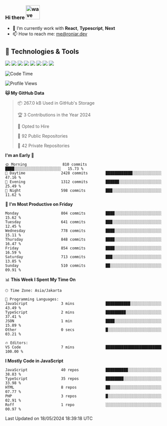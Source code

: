 ### Hi there <img src="https://i.ibb.co/q0Hx1KK/wave.gif" alt="wave" width="45px">

- 🌱 I’m currently work with **React**, **Typescript**, **Next**
- 📫 How to reach me: me@roniar.dev

## 🔧 Technologies & Tools

![](https://img.shields.io/badge/OS-Linux-informational?style=flat&logo=linux&logoColor=white&color=2bbc8a)
![](https://img.shields.io/badge/OS-Windows-informational?style=flat&logo=windows&logoColor=white&color=2bbc8a)
![](https://img.shields.io/badge/Code-JavaScript-informational?style=flat&logo=javascript&logoColor=white&color=2bbc8a)
![](https://img.shields.io/badge/Code-Golang-informational?style=flat&logo=go&logoColor=white&color=2bbc8a)
![](https://img.shields.io/badge/Code-React-informational?style=flat&logo=react&logoColor=white&color=2bbc8a)
![](https://img.shields.io/badge/Code-Next-informational?style=flat&logo=next.js&logoColor=white&color=2bbc8a)
![](https://img.shields.io/badge/Shell-Bash-informational?style=flat&logo=gnu-bash&logoColor=white&color=2bbc8a)
![](https://img.shields.io/badge/Tools-Docker-informational?style=flat&logo=docker&logoColor=white&color=2bbc8a)

<!--START_SECTION:waka-->
![Code Time](http://img.shields.io/badge/Code%20Time-1%2C834%20hrs%2022%20mins-blue)

![Profile Views](http://img.shields.io/badge/Profile%20Views-0-blue)

**🐱 My GitHub Data** 

> 📦 267.0 kB Used in GitHub's Storage 
 > 
> 🏆 3 Contributions in the Year 2024
 > 
> 💼 Opted to Hire
 > 
> 📜 92 Public Repositories 
 > 
> 🔑 42 Private Repositories 
 > 
**I'm an Early 🐤** 

```text
🌞 Morning                810 commits         ████░░░░░░░░░░░░░░░░░░░░░   15.73 % 
🌆 Daytime                2428 commits        ████████████░░░░░░░░░░░░░   47.16 % 
🌃 Evening                1312 commits        ██████░░░░░░░░░░░░░░░░░░░   25.49 % 
🌙 Night                  598 commits         ███░░░░░░░░░░░░░░░░░░░░░░   11.62 % 
```
📅 **I'm Most Productive on Friday** 

```text
Monday                   804 commits         ████░░░░░░░░░░░░░░░░░░░░░   15.62 % 
Tuesday                  641 commits         ███░░░░░░░░░░░░░░░░░░░░░░   12.45 % 
Wednesday                778 commits         ████░░░░░░░░░░░░░░░░░░░░░   15.11 % 
Thursday                 848 commits         ████░░░░░░░░░░░░░░░░░░░░░   16.47 % 
Friday                   854 commits         ████░░░░░░░░░░░░░░░░░░░░░   16.59 % 
Saturday                 713 commits         ███░░░░░░░░░░░░░░░░░░░░░░   13.85 % 
Sunday                   510 commits         ██░░░░░░░░░░░░░░░░░░░░░░░   09.91 % 
```


📊 **This Week I Spent My Time On** 

```text
🕑︎ Time Zone: Asia/Jakarta

💬 Programming Languages: 
JavaScript               3 mins              ███████████░░░░░░░░░░░░░░   43.49 % 
TypeScript               2 mins              █████████░░░░░░░░░░░░░░░░   37.41 % 
JSON                     1 min               ████░░░░░░░░░░░░░░░░░░░░░   15.89 % 
Other                    0 secs              █░░░░░░░░░░░░░░░░░░░░░░░░   03.21 % 

🔥 Editors: 
VS Code                  7 mins              █████████████████████████   100.00 % 
```

**I Mostly Code in JavaScript** 

```text
JavaScript               40 repos            ██████████░░░░░░░░░░░░░░░   38.83 % 
TypeScript               35 repos            ████████░░░░░░░░░░░░░░░░░   33.98 % 
HTML                     8 repos             ██░░░░░░░░░░░░░░░░░░░░░░░   07.77 % 
PHP                      3 repos             █░░░░░░░░░░░░░░░░░░░░░░░░   02.91 % 
Roff                     1 repo              ░░░░░░░░░░░░░░░░░░░░░░░░░   00.97 % 
```




 Last Updated on 18/05/2024 18:39:18 UTC
<!--END_SECTION:waka-->
